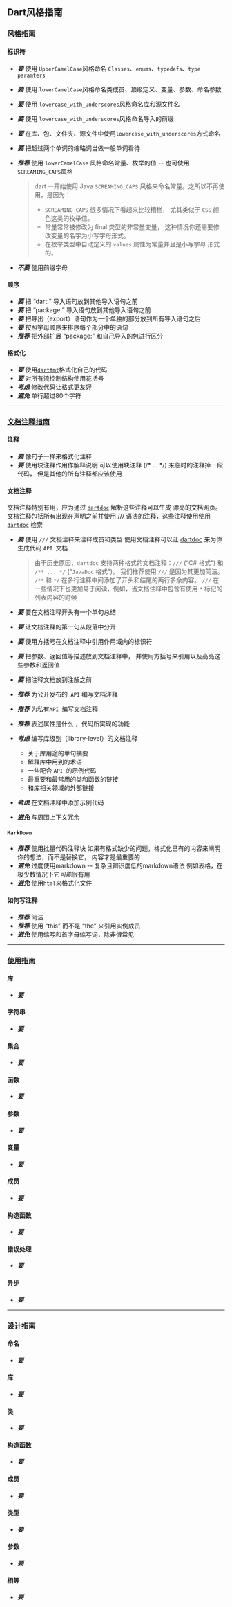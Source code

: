 ##  Dart风格指南

### [风格指南](https://www.dartcn.com/guides/language/effective-dart/style)

#### 标识符

* ***要***  使用 `UpperCamelCase`风格命名 `Classes`、`enums`、`typedefs`、`type paramters`

* ***要***  使用 `lowerCamelCase`风格命名类成员、顶级定义、变量、参数、命名参数

* ***要***  使用 `lowercase_with_underscores`风格命名库和源文件名

* ***要***  使用 `lowercase_with_underscores`风格命名导入的前缀

* ***要***  在库、包、文件夹、源文件中使用`lowercase_with_underscores`方式命名

* ***要***  把超过两个单词的缩略词当做一般单词看待

* ***推荐***  使用 `lowerCamelCase` 风格命名常量、枚举的值 -- 也可使用 `SCREAMING_CAPS`风格

  >  dart 一开始使用 Java `SCREAMING_CAPS` 风格来命名常量。之所以不再使用，是因为：
  >
  > - `SCREAMING_CAPS` 很多情况下看起来比较糟糕， 尤其类似于 `CSS` 颜色这类的枚举值。
  > - 常量常常被修改为 final 类型的非常量变量， 这种情况你还需要修改变量的名字为小写字母形式。
  > - 在枚举类型中自动定义的 `values` 属性为常量并且是小写字母 形式的。

* ***不要***  使用前缀字母

#### 顺序

* ***要***  把 “dart:” 导入语句放到其他导入语句之前
* ***要***  把 “package:” 导入语句放到其他导入语句之前
* ***要***  把导出（export）语句作为一个单独的部分放到所有导入语句之后
* ***要***  按照字母顺序来排序每个部分中的语句
* ***推荐***  把外部扩展 “package:” 和自己导入的包进行区分

#### 格式化

* ***要***  使用[`dartfmt`](https://github.com/dart-lang/dart_style)格式化自己的代码
* ***要***  对所有流控制结构使用花括号
* ***考虑***  修改代码让格式更友好
* ***避免***  单行超过80个字符

---

### [文档注释指南](https://www.dartcn.com/guides/language/effective-dart/documentation)

#### 注释

* ***要***  像句子一样来格式化注释
* ***要***  使用块注释作用作解释说明
  可以使用块注释 (/* ... */) 来临时的注释掉一段代码， 但是其他的所有注释都应该使用 

#### 文档注释

文档注释特别有用，应为通过 [`dartdoc`](https://github.com/dart-lang/dartdoc) 解析这些注释可以生成 漂亮的文档网页。 文档注释包括所有出现在声明之前并使用 /// 语法的注释，这些注释使用使用 [`dartdoc`](https://api.dart.dev/stable/2.9.2/index.html) 检索

* ***要***  使用 `///` 文档注释来注释成员和类型
   使用文档注释可以让 [dartdoc](https://github.com/dart-lang/dartdoc) 来为你生成代码 `API `文档 

  >  由于历史原因，`dartdoc` 支持两种格式的文档注释：`///` (“C# 格式”) 和 `/** ... */` (“`JavaDoc` 格式”)。 我们推荐使用 `///` 是因为其更加简洁。 `/**` 和 `*/` 在多行注释中间添加了开头和结尾的两行多余内容。 `///` 在一些情况下也更加易于阅读，例如，当文档注释中包含有使用 `*` 标记的列表内容的时候 

* ***要***   要在文档注释开头有一个单句总结

* ***要***   让文档注释的第一句从段落中分开

* ***要***   使用方括号在文档注释中引用作用域内的标识符

* ***要***   把参数、返回值等描述放到文档注释中， 并使用方括号来引用以及高亮这些参数和返回值 

* ***要***   把注释文档放到注解之前

* ***推荐***  为公开发布的` API` 编写文档注释 

* ***推荐***  为私有`API `编写文档注释

* ***推荐***  表述属性是什么 ，代码所实现的功能 

* ***考虑***  编写库级别（library-level）的文档注释

  - 关于库用途的单句摘要
  - 解释库中用到的术语
  - 一些配合 `API `的示例代码
  - 最重要和最常用的类和函数的链接
  - 和库相关领域的外部链接

* ***考虑***  在文档注释中添加示例代码

* ***避免***  与周围上下文冗余

#### `MarkDown`

* ***推荐***  使用批量代码注释块
   如果有格式缺少的问题，格式化已有的内容来阐明你的想法，而不是替换它， 内容才是最重要的 
* ***避免*** 过度使用markdown -- 复杂且辨识度低的markdown语法
   例如表格，在极少数情况下它*可能*很有用 
* ***避免*** 使用`html`来格式化文件

#### 如何写注释

* ***推荐***  简洁
* ***推荐***  使用 “this” 而不是 “the” 来引用实例成员
* ***避免***  使用缩写和首字母缩写词，除非很常见

---

### [使用指南](https://www.dartcn.com/guides/language/effective-dart/usage)

####  库

* ***要***

#### 字符串

* ***要***

#### 集合

* ***要***

#### 函数

* ***要*** 

#### 参数

* ***要*** 

#### 变量

* ***要*** 

#### 成员

* ***要*** 

#### 构造函数

* ***要*** 

#### 错误处理

* ***要*** 

#### 异步

* ***要*** 

----

### [设计指南](https://www.dartcn.com/guides/language/effective-dart/design)

#### 命名

* ***要*** 

#### 库

* ***要*** 

#### 类

* ***要*** 

#### 构造函数

* ***要*** 

#### 成员

* ***要*** 

#### 类型

* ***要*** 

#### 参数

* ***要*** 

#### 相等

* ***要*** 